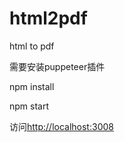 # html2pdf
html to pdf

需要安装puppeteer插件

npm install

npm start

访问[http://localhost:3008](http://localhost:3008)
